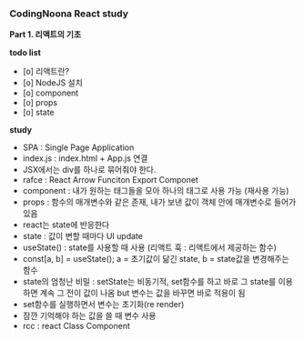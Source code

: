 <h3>CodingNoona React study</h3>

<b>Part 1. 리액트의 기초</b>

<b>todo list</b>

<ul>
    <li>[o] 리액트란? </li>
    <li>[o] NodeJS 설치 </li>
    <li>[o] component </li>
    <li>[o] props </li>
    <li>[o] state </li>
</ul>

<b>study</b>

- SPA : Single Page Application
- index.js : index.html + App.js 연결
- JSX에서는 div를 하나로 묶어줘야 한다.
- rafce : React Arrow Funciton Export Componet
- component : 내가 원하는 태그들을 모아 하나의 태그로 사용 가능 (재사용 가능)
- props : 함수의 매개변수와 같은 존재, 내가 보낸 값이 객체 안에 매개변수로 들어가있음
- react는 state에 반응한다
- state : 값이 변할 때마다 UI update
- useState() : state를 사용할 때 사용 (리액트 훅 : 리액트에서 제공하는 함수)
- const[a, b] = useState(); a = 초기값이 닮긴 state, b = state값을 변경해주는 함수
- state의 엄청난 비밀 : setState는 비동기적, set함수를 하고 바로 그 state를 이용하면 계속 그 전이 값이 나옴 but 변수는 값을 바꾸면 바로 적용이 됨
- set함수를 실행하면서 변수는 초기화(re render)
- 잠깐 기억해야 하는 값을 쓸 때 변수 사용
- rcc : react Class Component
